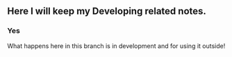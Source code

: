 ## Here I will keep my Developing related notes.
###  Yes
What happens here in this branch is in development and for using it outside!